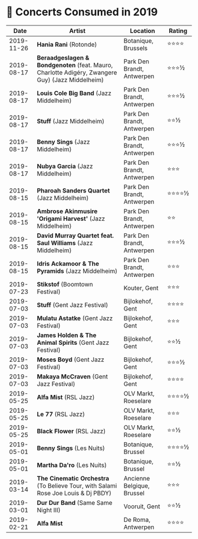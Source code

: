 # 🎤 Concerts Consumed in 2019

| Date | Artist | Location | Rating |
| --- | --- | --- | --- |
| 2019-11-26 | **Hania Rani** (Rotonde) | Botanique, Brussels | ⭐️⭐️⭐️⭐️ |
| 2019-08-17 | **Beraadgeslagen & Bondgenoten** (feat. Mauro, Charlotte Adigéry, Zwangere Guy) (Jazz Middelheim) | Park Den Brandt, Antwerpen | ⭐️⭐️⭐️½ |
| 2019-08-17 | **Louis Cole Big Band** (Jazz Middelheim) | Park Den Brandt, Antwerpen | ⭐️⭐️⭐️½ |
| 2019-08-17 | **Stuff** (Jazz Middelheim) | Park Den Brandt, Antwerpen | ⭐️⭐️½ |
| 2019-08-17 | **Benny Sings** (Jazz Middelheim) | Park Den Brandt, Antwerpen | ⭐️⭐️⭐️½ |
| 2019-08-17 | **Nubya Garcia** (Jazz Middelheim) | Park Den Brandt, Antwerpen | ⭐️⭐️⭐️ |
| 2019-08-15 | **Pharoah Sanders Quartet** (Jazz Middelheim) | Park Den Brandt, Antwerpen | ⭐️⭐️⭐️⭐️½ |
| 2019-08-15 | **Ambrose Akinmusire 'Origami Harvest'** (Jazz Middelheim) | Park Den Brandt, Antwerpen | ⭐️⭐️ |
| 2019-08-15 | **David Murray Quartet feat. Saul Williams** (Jazz Middelheim) | Park Den Brandt, Antwerpen | ⭐️⭐️⭐️½ |
| 2019-08-15 | **Idris Ackamoor & The Pyramids** (Jazz Middelheim) | Park Den Brandt, Antwerpen | ⭐️⭐️⭐️ |
| 2019-07-23 | **Stikstof** (Boomtown Festival) | Kouter, Gent | ⭐️⭐️⭐️ |
| 2019-07-03 | **Stuff** (Gent Jazz Festival) | Bijlokehof, Gent | ⭐️⭐️⭐️⭐️ |
| 2019-07-03 | **Mulatu Astatke** (Gent Jazz Festival) | Bijlokehof, Gent | ⭐️⭐️⭐️ |
| 2019-07-03 | **James Holden & The Animal Spirits** (Gent Jazz Festival) | Bijlokehof, Gent | ⭐️⭐️½ |
| 2019-07-03 | **Moses Boyd** (Gent Jazz Festival) | Bijlokehof, Gent | ⭐️⭐️⭐️½ |
| 2019-07-03 | **Makaya McCraven** (Gent Jazz Festival) | Bijlokehof, Gent | ⭐️⭐️⭐️⭐️ |
| 2019-05-25 | **Alfa Mist** (RSL Jazz) | OLV Markt, Roeselare | ⭐️⭐️⭐️⭐️½ |
| 2019-05-25 | **Le 77** (RSL Jazz) | OLV Markt, Roeselare | ⭐️⭐️⭐️ |
| 2019-05-25 | **Black Flower** (RSL Jazz) | OLV Markt, Roeselare | ⭐️⭐️½ |
| 2019-05-01 | **Benny Sings** (Les Nuits) | Botanique, Brussel | ⭐️⭐️⭐️⭐️½ |
| 2019-05-01 | **Martha Da'ro** (Les Nuits) | Botanique, Brussel | ⭐️⭐️½ |
| 2019-03-14 | **The Cinematic Orchestra** (To Believe Tour, with Salami Rose Joe Louis & Dj PBDY) | Ancienne Belgique, Brussel | ⭐️⭐️⭐️ |
| 2019-03-01 | **Dur Dur Band** (Same Same Night III) | Vooruit, Gent | ⭐️⭐️½ |
| 2019-02-21 | **Alfa Mist** | De Roma, Antwerpen | ⭐️⭐️⭐️⭐️ |
